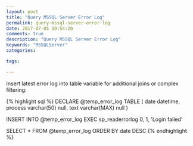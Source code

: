 ```yaml
---
layout: post
title: "Query MSSQL Server Error Log"
permalink: query-mssql-server-error-log
date: 2017-07-05 19:54:20
comments: true
description: "Query MSSQL Server Error Log"
keywords: "MSSQLServer"
categories:

tags:

---
```



Insert latest error log into table variable for additional joins or complex filtering:

{% highlight sql %}
DECLARE @temp_error_log TABLE
(
 date datetime,
 process varchar(50) null,
 text varchar(MAX) null
)

INSERT INTO @temp_error_log
EXEC sp_readerrorlog 0, 1, 'Login failed' 

SELECT * FROM @temp_error_log 
ORDER BY date DESC
{% endhighlight %}

